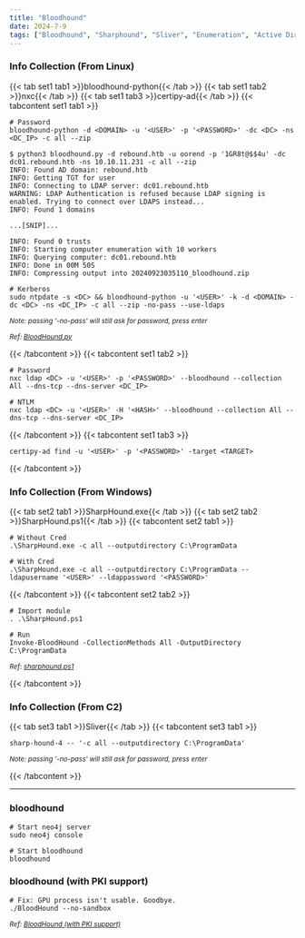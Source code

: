 ```yaml
---
title: "Bloodhound"
date: 2024-7-9
tags: ["Bloodhound", "Sharphound", "Sliver", "Enumeration", "Active Directory", "Windows", "Neo4J"]
---
```


### Info Collection (From Linux)

{{< tab set1 tab1 >}}bloodhound-python{{< /tab >}}
{{< tab set1 tab2 >}}nxc{{< /tab >}}
{{< tab set1 tab3 >}}certipy-ad{{< /tab >}}
{{< tabcontent set1 tab1 >}}

```console
# Password
bloodhound-python -d <DOMAIN> -u '<USER>' -p '<PASSWORD>' -dc <DC> -ns <DC_IP> -c all --zip
```

```console {class="sample-code"}
$ python3 bloodhound.py -d rebound.htb -u oorend -p '1GR8t@$$4u' -dc dc01.rebound.htb -ns 10.10.11.231 -c all --zip 
INFO: Found AD domain: rebound.htb
INFO: Getting TGT for user
INFO: Connecting to LDAP server: dc01.rebound.htb
WARNING: LDAP Authentication is refused because LDAP signing is enabled. Trying to connect over LDAPS instead...
INFO: Found 1 domains

...[SNIP]...

INFO: Found 0 trusts
INFO: Starting computer enumeration with 10 workers
INFO: Querying computer: dc01.rebound.htb
INFO: Done in 00M 50S
INFO: Compressing output into 20240923035110_bloodhound.zip
```

```console
# Kerberos
sudo ntpdate -s <DC> && bloodhound-python -u '<USER>' -k -d <DOMAIN> -dc <DC> -ns <DC_IP> -c all --zip -no-pass --use-ldaps
```

<small>*Note: passing '-no-pass' will still ask for password, press enter*</small>

<small>*Ref: [BloodHound.py](https://github.com/dirkjanm/BloodHound.py)*</small>

{{< /tabcontent >}}
{{< tabcontent set1 tab2 >}}

```console
# Password
nxc ldap <DC> -u '<USER>' -p '<PASSWORD>' --bloodhound --collection All --dns-tcp --dns-server <DC_IP>
```

```console
# NTLM
nxc ldap <DC> -u '<USER>' -H '<HASH>' --bloodhound --collection All --dns-tcp --dns-server <DC_IP>
```

{{< /tabcontent >}}
{{< tabcontent set1 tab3 >}}

```console
certipy-ad find -u '<USER>' -p '<PASSWORD>' -target <TARGET>
```

{{< /tabcontent >}}

### Info Collection (From Windows)

{{< tab set2 tab1 >}}SharpHound.exe{{< /tab >}}
{{< tab set2 tab2 >}}SharpHound.ps1{{< /tab >}}
{{< tabcontent set2 tab1 >}}

```console
# Without Cred
.\SharpHound.exe -c all --outputdirectory C:\ProgramData
```

```console
# With Cred
.\SharpHound.exe -c all --outputdirectory C:\ProgramData --ldapusername '<USER>' --ldappassword '<PASSWORD>'
```

{{< /tabcontent >}}
{{< tabcontent set2 tab2 >}}

```console
# Import module
. .\SharpHound.ps1
```

```console
# Run
Invoke-BloodHound -CollectionMethods All -OutputDirectory C:\ProgramData
```

<small>*Ref: [sharphound.ps1](https://github.com/BloodHoundAD/BloodHound/blob/master/Collectors/SharpHound.ps1)*</small>

{{< /tabcontent >}}

### Info Collection (From C2)

{{< tab set3 tab1 >}}Sliver{{< /tab >}}
{{< tabcontent set3 tab1 >}}

```console
sharp-hound-4 -- '-c all --outputdirectory C:\ProgramData'
```

<small>*Note: passing '-no-pass' will still ask for password, press enter*</small>

{{< /tabcontent >}}

---

### bloodhound

```console
# Start neo4j server
sudo neo4j console
```

```console
# Start bloodhound
bloodhound
```

### bloodhound (with PKI support)

```console
# Fix: GPU process isn't usable. Goodbye.
./BloodHound --no-sandbox
```

<small>*Ref: [BloodHound (with PKI support)](https://github.com/ly4k/BloodHound)*</small>
